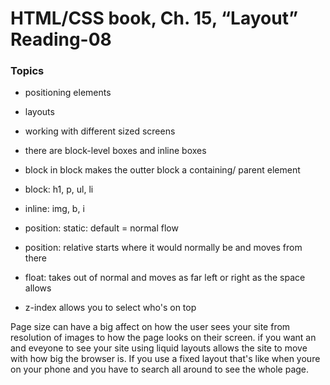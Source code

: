 # HTML/CSS book, Ch. 15, “Layout” Reading-08

### Topics
- positioning elements
- layouts
- working with different sized screens

- there are block-level boxes and inline boxes
- block in block makes the outter block a containing/ parent element
- block: h1, p, ul, li
- inline: img, b, i
- position: static: default = normal flow
- position: relative starts where it would normally be and moves from there
- float: takes out of normal and moves as far left or right as the space allows
- z-index allows you to select who's on top

Page size can have a big affect on how the user sees your site from resolution of images to how the page looks on their screen. if you want an and eveyone to see your site using liquid layouts allows the site to move with how big the browser is. If you use a fixed layout that's like when youre on your phone and you have to search all around to see the whole page.

